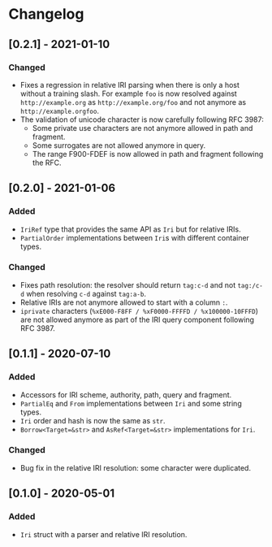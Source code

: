 # Changelog

## [0.2.1] - 2021-01-10

### Changed
- Fixes a regression in relative IRI parsing when there is only a host without a training slash. For example `foo` is now resolved against `http://example.org` as `http://example.org/foo` and not anymore as `http://example.orgfoo`.
- The validation of unicode character is now carefully following RFC 3987:
  - Some private use characters are not anymore allowed in path and fragment.
  - Some surrogates are not allowed anymore in query.
  - The range F900-FDEF is now allowed in path and fragment following the RFC.


## [0.2.0] - 2021-01-06

### Added
- `IriRef` type that provides the same API as `Iri` but for relative IRIs.
- `PartialOrder` implementations between `Iri`s with different container types.

### Changed
- Fixes path resolution: the resolver should return `tag:c-d` and not `tag:/c-d` when resolving `c-d` against `tag:a-b`.
- Relative IRIs are not anymore allowed to start with a column `:`.
- `iprivate` characters (`%xE000-F8FF / %xF0000-FFFFD / %x100000-10FFFD`) are not allowed anymore as part of the IRI query component following RFC 3987.


## [0.1.1] - 2020-07-10

### Added
- Accessors for IRI scheme, authority, path, query and fragment.
- `PartialEq` and `From` implementations between `Iri` and some string types.
- `Iri` order and hash is now the same as `str`.
- `Borrow<Target=&str>` and `AsRef<Target=&str>` implementations for `Iri`.

### Changed
- Bug fix in the relative IRI resolution: some character were duplicated.


## [0.1.0] - 2020-05-01

### Added
- `Iri` struct with a parser and relative IRI resolution.